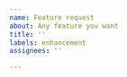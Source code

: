 ```yaml
---
name: Feature request
about: Any feature you want
title: ''
labels: enhancement
assignees: ''

---
```



